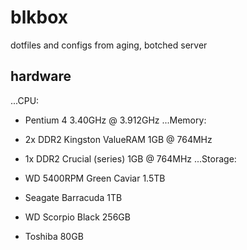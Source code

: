 # blkbox
dotfiles and configs from aging, botched server

## hardware
...CPU:

- Pentium 4 3.40GHz @ 3.912GHz
...Memory:

- 2x DDR2 Kingston ValueRAM 1GB @ 764MHz
- 1x DDR2 Crucial (series) 1GB @ 764MHz
...Storage:

- WD 5400RPM Green Caviar 1.5TB
- Seagate Barracuda 1TB
- WD Scorpio Black 256GB
- Toshiba 80GB

